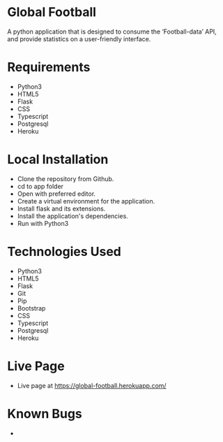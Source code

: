 # Global Football
A python application that is designed to consume the ‘Football-data’ API, and provide statistics on a user-friendly interface.


# Requirements
- Python3
- HTML5
- Flask
- CSS
- Typescript
- Postgresql
- Heroku

# Local Installation
- Clone the repository from Github.
- cd to app folder
- Open with preferred editor.
- Create a virtual environment for the application.
- Install flask and its extensions.
- Install the application's dependencies.
- Run with Python3

# Technologies Used
- Python3
- HTML5
- Flask
- Git
- Pip
- Bootstrap
- CSS
- Typescript
- Postgresql
- Heroku

# Live Page
- Live page at https://global-football.herokuapp.com/

# Known Bugs
-
